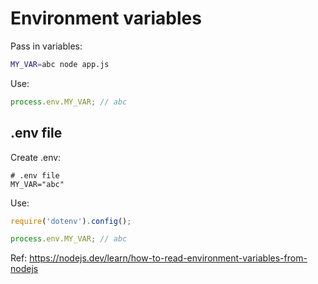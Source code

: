 # Environment variables
Pass in variables:
```Bash
MY_VAR=abc node app.js
```

Use:
```JavaScript
process.env.MY_VAR; // abc
```

## .env file
Create .env:
```
# .env file
MY_VAR="abc"
```

Use:
```JavaScript
require('dotenv').config();

process.env.MY_VAR; // abc
```

Ref: https://nodejs.dev/learn/how-to-read-environment-variables-from-nodejs
